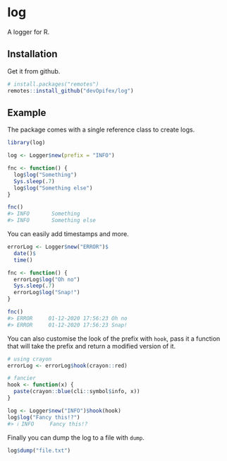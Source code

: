 
<!-- README.md is generated from README.Rmd. Please edit that file -->

<!-- badges: start -->

<!-- badges: end -->

# log

A logger for R.

## Installation

Get it from github.

``` r
# install.packages("remotes")
remotes::install_github("devOpifex/log")
```

## Example

The package comes with a single reference class to create logs.

``` r
library(log)

log <- Logger$new(prefix = "INFO")

fnc <- function() {
  log$log("Something")
  Sys.sleep(.7)
  log$log("Something else")
}

fnc()
#> INFO       Something 
#> INFO       Something else
```

You can easily add timestamps and more.

``` r
errorLog <- Logger$new("ERROR")$
  date()$
  time()

fnc <- function() {
  errorLog$log("Oh no")
  Sys.sleep(.7)
  errorLog$log("Snap!")
}

fnc()
#> ERROR     01-12-2020 17:56:23 Oh no 
#> ERROR     01-12-2020 17:56:23 Snap!
```

You can also customise the look of the prefix with `hook`, pass it a
function that will take the prefix and return a modified version of it.

``` r
# using crayon
errorLog <- errorLog$hook(crayon::red)

# fancier
hook <- function(x) {
  paste(crayon::blue(cli::symbol$info, x))
}

log <- Logger$new("INFO")$hook(hook)
log$log("Fancy this!?")
#> ℹ INFO     Fancy this!?
```

Finally you can dump the log to a file with `dump`.

``` r
log$dump("file.txt")
```
